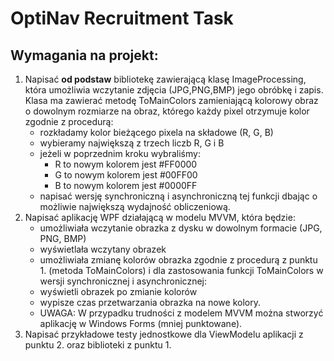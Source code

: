 # OptiNav Recruitment Task


## Wymagania na projekt:

1. Napisać **od podstaw** bibliotekę zawierającą klasę ImageProcessing, która umożliwia wczytanie zdjęcia (JPG,PNG,BMP) jego obróbkę i zapis. Klasa ma zawierać metodę ToMainColors zamieniającą kolorowy obraz o dowolnym rozmiarze na obraz, którego każdy pixel otrzymuje kolor zgodnie z procedurą:
   - rozkładamy kolor bieżącego pixela na składowe (R, G, B)
   - wybieramy największą z trzech liczb R, G i B
   - jeżeli w poprzednim kroku wybraliśmy:
       - R to nowym kolorem jest #FF0000
       - G to nowym kolorem jest #00FF00
       - B to nowym kolorem jest #0000FF
   - napisać wersję synchroniczną i asynchroniczną tej funkcji dbając o możliwie największą wydajność obliczeniową.
2. Napisać aplikację WPF działającą w modelu MVVM, która będzie:
   - umożliwiała wczytanie obrazka z dysku w dowolnym formacie (JPG, PNG, BMP)
   - wyświetlała wczytany obrazek
   - umożliwiała zmianę kolorów obrazka zgodnie z procedurą z punktu 1. (metoda ToMainColors) i dla zastosowania funkcji ToMainColors w wersji synchronicznej i asynchronicznej:
   - wyświetli obrazek po zmianie kolorów
   - wypisze czas przetwarzania obrazka na nowe kolory.
   - UWAGA: W przypadku trudności z modelem MVVM można stworzyć aplikację w Windows Forms (mniej punktowane).
3. Napisać przykładowe testy jednostkowe dla ViewModelu aplikacji z punktu 2. oraz biblioteki z punktu 1.
